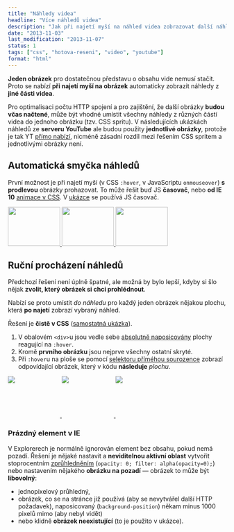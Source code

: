 ```yaml
---
title: "Náhledy videa"
headline: "Více náhledů videa"
description: "Jak při najetí myší na náhled videa zobrazovat další náhledy."
date: "2013-11-03"
last_modification: "2013-11-07"
status: 1
tags: ["css", "hotova-reseni", "video", "youtube"]
format: "html"
---
```


<p><b>Jeden obrázek</b> pro dostatečnou představu o obsahu vide nemusí stačit. Proto se nabízí <b>při najetí myší na obrázek</b> automaticky zobrazit náhledy z <b>jiné části videa</b>.</p>

<p>Pro optimalisaci počtu HTTP spojení a pro zajištění, že další obrázky <b>budou včas načtené</b>, může být vhodné umístit všechny náhledy z různých částí videa do jednoho obrázku (tzv. CSS spritu). V následujících ukázkách náhledů ze <b>serveru YouTube</b> ale budou použity <b>jednotlivé obrázky</b>, protože je tak YT <a href="/youtube-lazy-loading#nahledy">přímo nabízí</a>, nicméně zásadní rozdíl mezi řešením CSS spritem a jednotlivými obrázky není.</p>

<h2 id="smycka">Automatická smyčka náhledů</h2>
<p>První možnost je při najetí myší (v CSS <code>:hover</code>, v JavaScriptu <code>onmouseover</code>) <b>s prodlevou</b> obrázky prohazovat. To může řešit buď JS <b>časovač</b>, nebo <b>od IE 10</b> <a href="/animation">animace v CSS</a>. V <a href="http://kod.djpw.cz/bwc">ukázce</a> se používá JS časovač.</p>

<style>
  /* reset stylů webu */
  .live img {display: inline}
  .live a, .live a:hover {border: 0; background: none;}
</style>
<div class="live">
  <script>
    var casovac;
    function nahledy(img) {
      var i = 1;
      casovac = setInterval(function() {
        var predchozi = i + ".jpg";
        i++;
        if (i > 3) i = 1;    
        img.src = img.src.replace(predchozi, (i + ".jpg"));
      }, 500);
    }    
    function zrusit() {
      clearTimeout(casovac);
    }
  </script>
  <a href="http://www.youtube.com/watch?v=m_t4_6eHFdk">
    <img src="http://img.youtube.com/vi/m_t4_6eHFdk/1.jpg" 
      width="120"
      height="90"
      onmouseover="nahledy(this)" 
      onmouseout="zrusit()"
    >
  </a>
  <a href="http://www.youtube.com/watch?v=QWsrdhj06VM">
    <img src="http://img.youtube.com/vi/QWsrdhj06VM/1.jpg" 
      width="120"
      height="90"
      onmouseover="nahledy(this)" 
      onmouseout="zrusit()"
    >  
  </a>
  <a href="http://www.youtube.com/watch?v=es_-zAC0bHI">
    <img src="http://img.youtube.com/vi/es_-zAC0bHI/1.jpg" 
      width="120"
      height="90"
      onmouseover="nahledy(this)" 
      onmouseout="zrusit()"
    >  
  </a>  
</div>

<h2 id="najeti">Ruční procházení náhledů</h2>
<p>Předchozí řešení není úplně špatné, ale možná by bylo lepší, kdyby si šlo nějak <b>zvolit, který obrázek si chci prohlédnout</b>.</p>
<p>Nabízí se proto umístit <i>do náhledu</i> pro každý jeden obrázek nějakou plochu, která <b>po najetí</b> zobrazí vybraný náhled.</p>

<p>Řešení je <b>čistě v CSS</b> (<a href="http://kod.djpw.cz/gwc">samostatná ukázka</a>).</p>
<ol>
  <li>V obalovém <code>&lt;div></code>u jsou vedle sebe <a href="/position#absolute">absolutně naposicovány</a> plochy reagující na <code>:hover</code>.</li>
  <li>Kromě <b>prvního obrázku</b> jsou nejprve všechny ostatní skryté.</li>
  <li>Při <code>:hover</code>u na ploše se pomocí <a href="/css-selektory#primy-sourozenec">selektoru příméhou sourozence</a> zobrazí odpovídající obrázek, který v kódu <b>následuje</b> <i>plochu</i>.</li>
</ol>

<div class="live">
  <style>
    .nahled {width: 120px; height: 95px; overflow: hidden; position: relative; display: inline-block; zoom: 1; =display: inline}
    
    .nahled .plocha {position: absolute; width: 40px; height: 90px; left: 0; top: 0; z-index: 1;
      background: url(nesmysl-pro-ie); border-bottom: 5px solid #666;}
    .nahled .druha {left: 40px;}
    .nahled .treti {left: 80px;}
    
    .nahled img {display: none; position: absolute; left: 0; top: 0; z-index: 0}
    .nahled .prvni+img {display: block;}
    .nahled .plocha:hover+img {display: block;}
    .nahled .plocha:hover {border-color: red;}
  </style>
  <a href="http://www.youtube.com/watch?v=m_t4_6eHFdk">
    <span class="nahled">
      <span class="plocha prvni"></span><img src="http://img.youtube.com/vi/m_t4_6eHFdk/1.jpg">      
      <span class="plocha druha"></span><img src="http://img.youtube.com/vi/m_t4_6eHFdk/2.jpg">
      <span class="plocha treti"></span><img src="http://img.youtube.com/vi/m_t4_6eHFdk/3.jpg">
    </span>   
  </a>
  <a href="http://www.youtube.com/watch?v=QWsrdhj06VM">
    <span class="nahled">
      <span class="plocha prvni"></span><img src="http://img.youtube.com/vi/QWsrdhj06VM/1.jpg">      
      <span class="plocha druha"></span><img src="http://img.youtube.com/vi/QWsrdhj06VM/2.jpg">
      <span class="plocha treti"></span><img src="http://img.youtube.com/vi/QWsrdhj06VM/3.jpg">
    </span>   
  </a>
  <a href="http://www.youtube.com/watch?v=es_-zAC0bHI">
    <span class="nahled">
      <span class="plocha prvni"></span><img src="http://img.youtube.com/vi/es_-zAC0bHI/1.jpg">      
      <span class="plocha druha"></span><img src="http://img.youtube.com/vi/es_-zAC0bHI/2.jpg">
      <span class="plocha treti"></span><img src="http://img.youtube.com/vi/es_-zAC0bHI/3.jpg">
    </span>   
  </a>  
</div>

<h3 id="prazdny-element-ie">Prázdný element v IE</h3>
<p>V Explorerech je normálně ignorován element bez obsahu, pokud nemá pozadí. Řešení je nějaké nastavit a <b>neviditelnou aktivní oblast</b> vytvořit stoprocentním <a href="/opacity">zprůhledněním</a> (<code>opacity: 0; filter: alpha(opacity=0);</code>) nebo nastavením nějakého <b>obrázku na pozadí</b> — obrázek to může být <b>libovolný</b>:
<ul>
  <li>jednopixelový průhledný,</li> 
  <li>obrázek, co se na stránce již používá (aby se nevytvářel další HTTP požadavek), naposicovaný (<code>background-position</code>) někam minus 1000 pixelů mimo (aby nebyl vidět)</li>
  <li>nebo klidně <b>obrázek neexistující</b> (to je použito v ukázce).</li>
</ul>